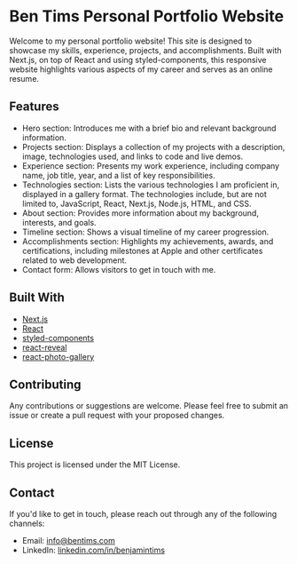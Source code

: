 # Ben Tims Personal Portfolio Website

Welcome to my personal portfolio website! This site is designed to showcase my skills, experience, projects, and accomplishments. Built with Next.js, on top of React and using styled-components, this responsive website highlights various aspects of my career and serves as an online resume.

## Features

- Hero section: Introduces me with a brief bio and relevant background information.
- Projects section: Displays a collection of my projects with a description, image, technologies used, and links to code and live demos.
- Experience section: Presents my work experience, including company name, job title, year, and a list of key responsibilities.
- Technologies section: Lists the various technologies I am proficient in, displayed in a gallery format. The technologies include, but are not limited to, JavaScript, React, Next.js, Node.js, HTML, and CSS.
- About section: Provides more information about my background, interests, and goals.
- Timeline section: Shows a visual timeline of my career progression.
- Accomplishments section: Highlights my achievements, awards, and certifications, including milestones at Apple and other certificates related to web development.
- Contact form: Allows visitors to get in touch with me.

## Built With

- [Next.js](https://nextjs.org/)
- [React](https://reactjs.org/)
- [styled-components](https://styled-components.com/)
- [react-reveal](https://www.react-reveal.com/)
- [react-photo-gallery](https://github.com/neptunian/react-photo-gallery)

## Contributing

Any contributions or suggestions are welcome. Please feel free to submit an issue or create a pull request with your proposed changes.

## License

This project is licensed under the MIT License.

## Contact

If you'd like to get in touch, please reach out through any of the following channels:

- Email: [info@bentims.com](mailto:info@bentims.com)
- LinkedIn: [linkedin.com/in/benjamintims](https://www.linkedin.com/in/benjamintims/)
